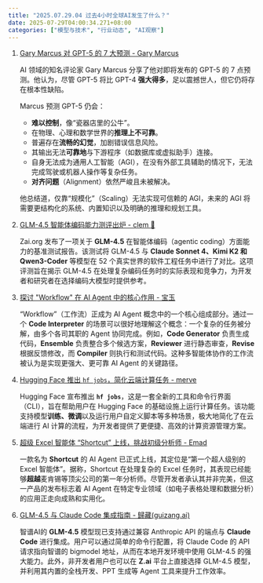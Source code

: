 ```yaml
---
title: "2025.07.29.04 过去4小时全球AI发生了什么？"
date: 2025-07-29T04:00:34.271+08:00
categories: ["模型与技术", "行业动态", "AI观察"]
---
```


1. [Gary Marcus 对 GPT-5 的 7 大预测 - Gary Marcus](https://x.com/GaryMarcus/status/1949867194935873690)

   AI 领域的知名评论家 Gary Marcus 分享了他对即将发布的 GPT-5 的 7 点预测。他认为，尽管 GPT-5 将比 GPT-4 **强大得多**，足以震撼世人，但它仍将存在根本性缺陷。
   
   Marcus 预测 GPT-5 仍会：
   - **难以控制**，像“瓷器店里的公牛”。
   - 在物理、心理和数学世界的**推理上不可靠**。
   - 普遍存在**流畅的幻觉**，加剧错误信息风险。
   - 其输出无法**可靠地**与下游程序（如数据库或虚拟助手）连接。
   - 自身无法成为通用人工智能（AGI），在没有外部工具辅助的情况下，无法完成驾驶或机器人操作等复杂任务。
   - **对齐问题**（Alignment）依然严峻且未被解决。
   
   他总结道，仅靠“规模化”（Scaling）无法实现可信赖的 AGI，未来的 AGI 将需要更结构化的系统、内置知识以及明确的推理和规划工具。

2. [GLM-4.5 智能体编码能力测评出炉 - clem 🤗](https://x.com/ClementDelangue/status/1949897028282306923)

   Zai.org 发布了一项关于 **GLM-4.5** 在智能体编码（agentic coding）方面能力的基准测试报告。该测试将 GLM-4.5 与 **Claude Sonnet 4、Kimi K2 和 Qwen3-Coder** 等模型在 52 个真实世界的软件工程任务中进行了对比。这项评测旨在揭示 GLM-4.5 在处理复杂编码任务时的实际表现和竞争力，为开发者和研究者在选择编码大模型时提供参考。

3. [探讨 "Workflow" 在 AI Agent 中的核心作用 - 宝玉](https://x.com/dotey/status/1949882236310081597)

   “Workflow”（工作流）正成为 AI Agent 概念中的一个核心组成部分。通过一个 **Code Interpreter** 的场景可以很好地理解这个概念：一个复杂的任务被分解，由多个各司其职的 Agent 协同完成。例如，**Code Generator** 负责生成代码，**Ensemble** 负责整合多个候选方案，**Reviewer** 进行静态审查，**Revise** 根据反馈修改，而 **Compiler** 则执行和测试代码。这种多智能体协作的工作流被认为是实现更强大、更可靠 AI Agent 的关键路径。

4. [Hugging Face 推出 `hf jobs`，简化云端计算任务 - merve](https://x.com/mervenoyann/status/1949869811900747932)

   Hugging Face 宣布推出 **`hf jobs`**，这是一套全新的工具和命令行界面（CLI），旨在帮助用户在 Hugging Face 的基础设施上运行计算任务。该功能支持模型**训练、微调**以及运行用户自定义脚本等多种场景，极大地简化了在云端进行 AI 计算的流程，为开发者提供了更便捷、高效的计算资源管理方案。

5. [超级 Excel 智能体 “Shortcut” 上线，挑战初级分析师 - Emad](https://x.com/EMostaque/status/1949873906300387691)

   一款名为 **Shortcut** 的 AI Agent 已正式上线，其定位是“第一个超人级别的 Excel 智能体”。据称，Shortcut 在处理复杂的 Excel 任务时，其表现已经能够**超越**麦肯锡等顶尖公司的第一年分析师。尽管开发者承认其并非完美，但这一产品的发布标志着 AI Agent 在特定专业领域（如电子表格处理和数据分析）的应用正走向成熟和实用化。

6. [GLM-4.5 与 Claude Code 集成指南 - 歸藏(guizang.ai)](https://x.com/op7418/status/1949862775548940662)

   智谱AI的 **GLM-4.5** 模型现已支持通过兼容 Anthropic API 的端点与 **Claude Code** 进行集成。用户可以通过简单的命令行配置，将 Claude Code 的 API 请求指向智谱的 bigmodel 地址，从而在本地开发环境中使用 GLM-4.5 的强大能力。此外，非开发者用户也可以在 **Z.ai** 平台上直接选择 GLM-4.5 模型，并利用其内置的全栈开发、PPT 生成等 Agent 工具来提升工作效率。